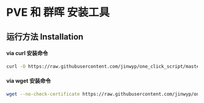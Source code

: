 # PVE 和 群晖 安装工具

## 运行方法 Installation 

#### via curl 安装命令 

```bash
curl -O https://raw.githubusercontent.com/jinwyp/one_click_script/master/dsm/pve.sh && chmod +x ./pve.sh && ./pve.sh

```

#### via wget 安装命令 

```bash
wget --no-check-certificate https://raw.githubusercontent.com/jinwyp/one_click_script/master/dsm/pve.sh && chmod +x ./pve.sh && ./pve.sh

```
